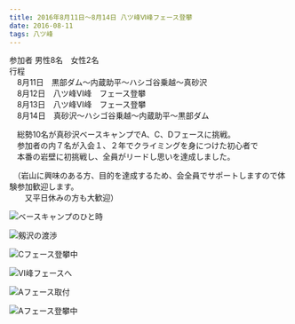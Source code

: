 ```yaml
---
title: 2016年8月11日～8月14日 八ツ峰Ⅵ峰フェース登攀
date: 2016-08-11
tags: 八ツ峰
---
```


参加者 男性8名　女性2名  
行程  
　8月11日　黒部ダム～内蔵助平～ハシゴ谷乗越～真砂沢  
　8月12日　八ツ峰Ⅵ峰　フェース登攀  
　8月13日　八ツ峰Ⅵ峰　フェース登攀  
　8月14日　真砂沢～ハシゴ谷乗越～内蔵助平～黒部ダム  

　総勢10名が真砂沢ベースキャンプでA、C、Dフェースに挑戦。  
　参加者の内７名が入会１、２年でクライミングを身につけた初心者で  
　本番の岩壁に初挑戦し、全員がリードし思いを達成しました。  

　（岩山に興味のある方、目的を達成するため、会全員でサポートしますので体験参加歓迎します。  
　　又平日休みの方も大歓迎）  

![ベースキャンプのひと時](/2016/08/11/20160811/1.png)  

![剱沢の渡渉](/2016/08/11/20160811/2.png)  

![Cフェース登攀中](/2016/08/11/20160811/3.png)  

![Ⅵ峰フェースへ](/2016/08/11/20160811/4.png)  

![Aフェース取付](/2016/08/11/20160811/5.png)  

![Aフェース登攀中](/2016/08/11/20160811/6.png)  







